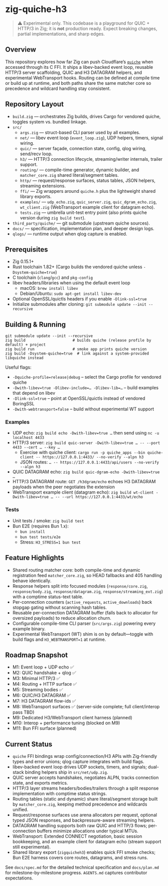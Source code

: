 # zig-quiche-h3

> ⚠️ Experimental only. This codebase is a playground for QUIC + HTTP/3 in Zig; it is **not** production ready. Expect breaking changes, partial implementations, and sharp edges.

## Overview
This repository explores how far Zig can push Cloudflare’s [`quiche`](https://github.com/cloudflare/quiche) when accessed through its C FFI. It ships a libev-backed event loop, reusable HTTP/3 server scaffolding, QUIC and H3 DATAGRAM helpers, and experimental WebTransport hooks. Routing can be defined at compile time or build up at runtime, and both paths share the same matcher core so precedence and wildcard handling stay consistent.

## Repository Layout
- `build.zig` — orchestrates Zig builds, drives Cargo for vendored quiche, toggles system vs. bundled linkage.
- `src/`
  - `args.zig` — struct-based CLI parser used by all examples.
  - `net/` — libev event loop (`event_loop.zig`), UDP helpers, timers, signal wiring.
  - `quic/` — server façade, connection state, config, qlog wiring, send/recv loop.
  - `h3/` — HTTP/3 connection lifecycle, streaming/writer internals, trailer support.
  - `routing/` — compile-time generator, dynamic builder, and `matcher_core.zig` shared literal/segment tables.
  - `http/` — request/response surfaces, status tables, JSON helpers, streaming extensions.
  - `ffi/` — Zig wrappers around `quiche.h` plus the lightweight shared library exports.
  - `examples/` — `udp_echo.zig`, `quic_server.zig`, `quic_dgram_echo.zig`, `wt_client.zig` (WebTransport example client for datagram echo).
  - `tests.zig` — umbrella unit-test entry point (also prints quiche version during `zig build test`).
- `third_party/quiche/` — git submodule (upstream quiche sources).
- `docs/` — specification, implementation plan, and deeper design logs.
- `qlogs/` — runtime output when qlog capture is enabled.

## Prerequisites
- Zig 0.15.1+
- Rust toolchain 1.82+ (Cargo builds the vendored quiche unless `-Dsystem-quiche=true`)
- C toolchain (`clang`/`gcc`) and `pkg-config`
- libev headers/libraries when using the default event loop
  - macOS: `brew install libev`
  - Debian/Ubuntu: `sudo apt-get install libev-dev`
- Optional OpenSSL/quictls headers if you enable `-Dlink-ssl=true`
- Initialize submodules after cloning: `git submodule update --init --recursive`

## Building & Running
```
git submodule update --init --recursive
zig build                     # builds quiche (release profile by default) + project
zig build run                 # smoke app prints quiche version
zig build -Dsystem-quiche=true  # link against a system-provided libquiche instead
```

Useful flags:
- `-Dquiche-profile=release|debug` – select the Cargo profile for vendored quiche
- `-Dwith-libev=true -Dlibev-include=… -Dlibev-lib=…` – build examples that depend on libev
- `-Dlink-ssl=true` – point at OpenSSL/quictls instead of vendored BoringSSL
- `-Dwith-webtransport=false` – build without experimental WT support

### Examples
- UDP echo: `zig build echo -Dwith-libev=true …` then send using `nc -u localhost 4433`
- HTTP/3 server: `zig build quic-server -Dwith-libev=true … -- --port 4433 --cert … --key …`
  - Exercise with quiche client: `cargo run -p quiche_apps --bin quiche-client -- https://127.0.0.1:4433/ --no-verify --alpn h3`
  - JSON routes: `… -- https://127.0.0.1:4433/api/users --no-verify --alpn h3`
- QUIC DATAGRAM echo: `zig build quic-dgram-echo -Dwith-libev=true …`
- HTTP/3 DATAGRAM route: `GET /h3dgram/echo` echoes H3 DATAGRAM payloads when the peer negotiates the extension
- WebTransport example client (datagram echo): `zig build wt-client -Dwith-libev=true … -- --url https://127.0.0.1:4433/wt/echo`

### Tests
- Unit tests / smoke: `zig build test`
- Bun E2E (requires Bun 1.x):
  - `bun install`
  - `bun test tests/e2e`
  - Stress: `H3_STRESS=1 bun test`

## Feature Highlights
- Shared routing matcher core: both compile-time and dynamic registration feed `matcher_core.zig`, so HEAD fallbacks and 405 handling behave identically.
- Response helpers split into focused modules (`response/core.zig`, `response/body.zig`, `response/datagram.zig`, `response/streaming_ext.zig`) with a comptime status-text table.
- Per-connection counters (`active_requests`, `active_downloads`) back stopgap gating without scanning hash tables.
- Reusable per-connection DATAGRAM buffer (falls back to allocator for oversized payloads) to reduce allocation churn.
- Configurable compile-time CLI parser (`src/args.zig`) powering every example binary.
- Experimental WebTransport (WT) shim is on by default—toggle with build flags and `H3_WEBTRANSPORT=1` at runtime.

## Roadmap Snapshot
- M1: Event loop + UDP echo ✅
- M2: QUIC handshake + qlog ✅
- M3: Minimal HTTP/3 ✅
- M4: Routing + HTTP surface ✅
- M5: Streaming bodies ✅
- M6: QUIC/H3 DATAGRAM ✅
- M7: H3 DATAGRAM flow-ids ✅
- M8: WebTransport surfaces ✅ (server-side complete; full client/interop pass TBD)
- M9: Dedicated H3/WebTransport client harness (planned)
- M10: Interop + performance tuning (blocked on M9)
- M11: Bun FFI surface (planned)

## Current Status
- `quiche` FFI bindings wrap config/connection/H3 APIs with Zig-friendly types and error unions; qlog capture integrates with build flags.
- libev-backed event loop drives UDP sockets, timers, and signals; dual-stack binding helpers ship in `src/net/udp.zig`.
- QUIC server accepts handshakes, negotiates ALPN, tracks connection state, and exports metrics.
- HTTP/3 layer streams headers/bodies/trailers through a split response implementation with comptime status strings.
- Routing tables (static and dynamic) share literal/segment storage built by `matcher_core.zig`, keeping method precedence and wildcards unified.
- Request/response surfaces use arena allocators per request, optional typed JSON responses, and backpressure-aware streaming helpers.
- DATAGRAM handling supports both raw QUIC and HTTP/3 flows; per-connection buffers minimize allocations under typical MTUs.
- WebTransport: Extended CONNECT negotiation, basic session bookkeeping, and an example client for datagram echo (stream support still experimental).
- Shared library export (`zigquicheh3`) enables quick FFI smoke checks; Bun E2E harness covers core routes, datagrams, and stress runs.

See `docs/spec.md` for the detailed technical specification and `docs/plan.md` for milestone-by-milestone progress. `AGENTS.md` captures contributor expectations.
